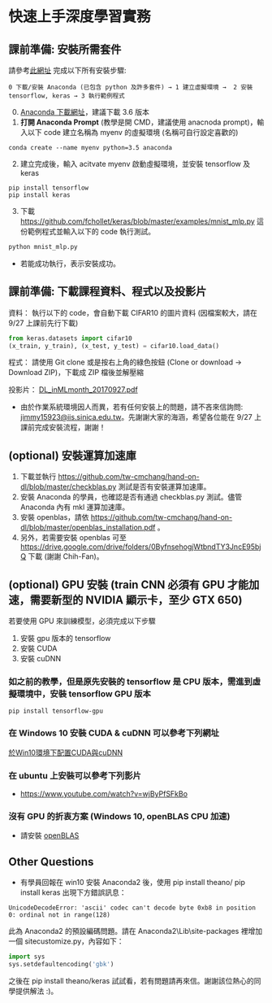 # 快速上手深度學習實務
## 課前準備: 安裝所需套件
請參考[此網址](http://tensorflowkeras.blogspot.tw/2017/08/tensorflowkeraswindows_29.html?m=1) 完成以下所有安裝步驟:
```
0 下載/安裝 Anaconda (已包含 python 及許多套件) → 1 建立虛擬環境 →  2 安裝 tensorflow, keras → 3 執行範例程式
```

0. [Anaconda 下載網址](https://www.anaconda.com/download/)，建議下載 3.6 版本
1. **打開 Anaconda Prompt** (教學是開 CMD，建議使用 anacnoda prompt)，輸入以下 code 建立名稱為 myenv 的虛擬環境 (名稱可自行設定喜歡的)
```
conda create --name myenv python=3.5 anaconda
```
2. 建立完成後，輸入 acitvate myenv 啟動虛擬環境，並安裝 tensorflow 及 keras
```
pip install tensorflow 
pip install keras
```
3. 下載 https://github.com/fchollet/keras/blob/master/examples/mnist_mlp.py 這份範例程式並輸入以下的 code 執行測試。
```python
python mnist_mlp.py
```
+ 若能成功執行，表示安裝成功。

## 課前準備: 下載課程資料、程式以及投影片
資料：
執行以下的 code，會自動下載 CIFAR10 的圖片資料 (因檔案較大，請在 9/27 上課前先行下載)
```python
from keras.datasets import cifar10
(x_train, y_train), (x_test, y_test) = cifar10.load_data()
```
程式：
請使用 Git clone 或是按右上角的綠色按鈕 (Clone or download → Download ZIP)，下載成 ZIP 檔後並解壓縮

投影片：
[DL_inMLmonth_20170927.pdf](https://drive.google.com/file/d/0B6jc8Shz_UZVRUtESmIzV2RLYUk/view?usp=sharing)

+ 由於作業系統環境因人而異，若有任何安裝上的問題，請不吝來信詢問: jimmy15923@iis.sinica.edu.tw。先謝謝大家的海涵，希望各位能在 9/27 上課前完成安裝流程，謝謝！

## (optional) 安裝運算加速庫
1. 下載並執行 https://github.com/tw-cmchang/hand-on-dl/blob/master/checkblas.py 測試是否有安裝運算加速庫。
2. 安裝 Anaconda 的學員，也確認是否有通過 checkblas.py 測試。儘管 Anaconda 內有 mkl 運算加速庫。
3. 安裝 openblas，請依 https://github.com/tw-cmchang/hand-on-dl/blob/master/openblas_installation.pdf 。
4. 另外，若需要安裝 openblas 可至 https://drive.google.com/drive/folders/0ByfnsehogjWtbndTY3JncE95bjQ 下載 (謝謝 Chih-Fan)。

## (optional) GPU 安裝 (train CNN 必須有 GPU 才能加速，需要新型的 NVIDIA 顯示卡，至少 GTX 650)
若要使用 GPU 來訓練模型，必須完成以下步驟
1. 安裝 gpu 版本的 tensorflow
2. 安裝 CUDA
3. 安裝 cuDNN

### 如之前的教學，但是原先安裝的 tensorflow 是 CPU 版本，需進到虛擬環境中，安裝 tensorflow GPU 版本
```
pip install tensorflow-gpu
```

### 在 Windows 10 安裝 CUDA & cuDNN 可以參考下列網址
[於Win10環境下配置CUDA與cuDNN](https://rreadmorebooks.blogspot.tw/2017/04/win10cudacudnn.html)

### 在 ubuntu 上安裝可以參考下列影片
* https://www.youtube.com/watch?v=wjByPfSFkBo

### 沒有 GPU 的折衷方案 (Windows 10, openBLAS CPU 加速)
* 請安裝 [openBLAS](https://github.com/chihfanhsu/dnn_hand_by_hand/blob/master/openblas_install.pdf)

## Other Questions
+ 有學員回報在 win10 安裝 Anaconda2 後，使用 pip install theano/ pip install keras 出現下方錯誤訊息：
```pyhon
UnicodeDecodeError: 'ascii' codec can't decode byte 0xb8 in position 0: ordinal not in range(128)
```
此為 Anaconda2 的預設編碼問題。請在 Anaconda2\Lib\site-packages 裡增加一個 sitecustomize.py，內容如下：
```python
import sys 
sys.setdefaultencoding('gbk')
```
之後在 pip install theano/keras 試試看，若有問題請再來信。謝謝該位熱心的同學提供解法 :)。
